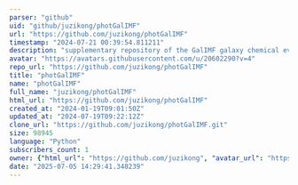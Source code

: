 ```yaml
---
parser: "github"
uid: "github/juzikong/photGalIMF"
url: "https://github.com/juzikong/photGalIMF"
timestamp: "2024-07-21 00:39:54.811211"
description: "supplementary repository of the GalIMF galaxy chemical evolution code to calculate photometric luminosity of simulated galaxies"
avatar: "https://avatars.githubusercontent.com/u/20602290?v=4"
repo_url: "https://github.com/juzikong/photGalIMF"
title: "photGalIMF"
name: "photGalIMF"
full_name: "juzikong/photGalIMF"
html_url: "https://github.com/juzikong/photGalIMF"
created_at: "2024-01-19T09:01:50Z"
updated_at: "2024-07-19T09:22:12Z"
clone_url: "https://github.com/juzikong/photGalIMF.git"
size: 98945
language: "Python"
subscribers_count: 1
owner: {"html_url": "https://github.com/juzikong", "avatar_url": "https://avatars.githubusercontent.com/u/20602290?v=4", "login": "juzikong", "type": "User"}
date: "2025-07-05 14:29:41.348239"
---
```

